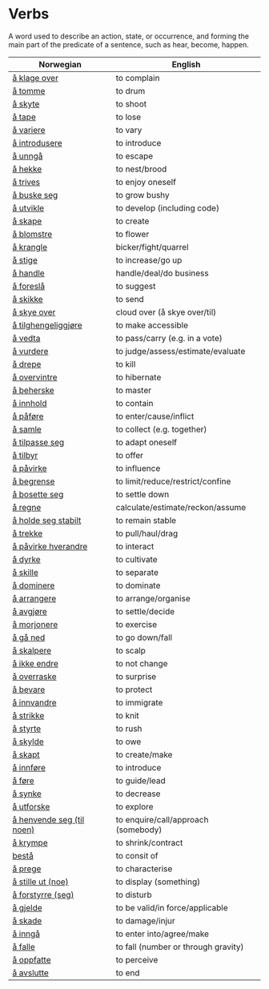 # Verbs

A word used to describe an action, state, or occurrence, and forming the main part of the predicate of a sentence, such as hear, become, happen.

| Norwegian | English |
| --- | --- |
| [å klage over](https://www.ordnett.no/search?language=no&phrase=å%20klage%20over) | to complain |
| [å tomme](https://www.ordnett.no/search?language=no&phrase=å%20tomme) | to drum |
| [å skyte](https://www.ordnett.no/search?language=no&phrase=å%20skyte) | to shoot |
| [å tape](https://www.ordnett.no/search?language=no&phrase=å%20tape) | to lose |
| [å variere](https://www.ordnett.no/search?language=no&phrase=å%20variere) | to vary |
| [å introdusere](https://www.ordnett.no/search?language=no&phrase=å%20introdusere) | to introduce |
| [å unngå](https://www.ordnett.no/search?language=no&phrase=å%20unngå) | to escape |
| [å hekke](https://www.ordnett.no/search?language=no&phrase=å%20hekke) | to nest/brood |
| [å trives](https://www.ordnett.no/search?language=no&phrase=å%20trives) | to enjoy oneself |
| [å buske seg](https://www.ordnett.no/search?language=no&phrase=å%20buske%20seg) | to grow bushy |
| [å utvikle](https://www.ordnett.no/search?language=no&phrase=å%20utvikle) | to develop (including code) |
| [å skape](https://www.ordnett.no/search?language=no&phrase=å%20skape) | to create |
| [å blomstre](https://www.ordnett.no/search?language=no&phrase=å%20blomstre) | to flower |
| [å krangle](https://www.ordnett.no/search?language=no&phrase=å%20krangle) | bicker/fight/quarrel |
| [å stige](https://www.ordnett.no/search?language=no&phrase=å%20stige) | to increase/go up |
| [å handle](https://www.ordnett.no/search?language=no&phrase=å%20handle) | handle/deal/do business |
| [å foreslå](https://www.ordnett.no/search?language=no&phrase=å%20foreslå) | to suggest |
| [å skikke](https://www.ordnett.no/search?language=no&phrase=å%20skikke) | to send |
| [å skye over](https://www.ordnett.no/search?language=no&phrase=å%20skye%20over) | cloud over (å skye over/til) |
| [å tilghengeliggjøre](https://www.ordnett.no/search?language=no&phrase=å%20tilghengeliggjøre) | to make accessible |
| [å vedta](https://www.ordnett.no/search?language=no&phrase=å%20vedta) | to pass/carry (e.g. in a vote) |
| [å vurdere](https://www.ordnett.no/search?language=no&phrase=å%20vurdere) | to judge/assess/estimate/evaluate |
| [å drepe](https://www.ordnett.no/search?language=no&phrase=å%20drepe) | to kill |
| [å overvintre](https://www.ordnett.no/search?language=no&phrase=å%20overvintre) | to hibernate |
| [å beherske](https://www.ordnett.no/search?language=no&phrase=å%20beherske) | to master |
| [å innhold](https://www.ordnett.no/search?language=no&phrase=å%20innhold) | to contain |
| [å påføre](https://www.ordnett.no/search?language=no&phrase=å%20påføre) | to enter/cause/inflict |
| [å samle](https://www.ordnett.no/search?language=no&phrase=å%20samle) | to collect (e.g. together) |
| [å tilpasse seg](https://www.ordnett.no/search?language=no&phrase=å%20tilpasse%20seg) | to adapt oneself |
| [å tilbyr](https://www.ordnett.no/search?language=no&phrase=å%20tilbyr) | to offer |
| [å påvirke](https://www.ordnett.no/search?language=no&phrase=å%20påvirke) | to influence |
| [å begrense](https://www.ordnett.no/search?language=no&phrase=å%20begrense) | to limit/reduce/restrict/confine |
| [å bosette seg](https://www.ordnett.no/search?language=no&phrase=å%20bosette%20seg) | to settle down |
| [å regne](https://www.ordnett.no/search?language=no&phrase=å%20regne) | calculate/estimate/reckon/assume |
| [å holde seg stabilt](https://www.ordnett.no/search?language=no&phrase=å%20holde%20seg%20stabilt) | to remain stable |
| [å trekke](https://www.ordnett.no/search?language=no&phrase=å%20trekke) | to pull/haul/drag |
| [å påvirke hverandre](https://www.ordnett.no/search?language=no&phrase=å%20påvirke%20hverandre) | to interact |
| [å dyrke](https://www.ordnett.no/search?language=no&phrase=å%20dyrke) | to cultivate |
| [å skille](https://www.ordnett.no/search?language=no&phrase=å%20skille) | to separate |
| [å dominere](https://www.ordnett.no/search?language=no&phrase=å%20dominere) | to dominate |
| [å arrangere](https://www.ordnett.no/search?language=no&phrase=å%20arrangere) | to arrange/organise |
| [å avgjøre](https://www.ordnett.no/search?language=no&phrase=å%20avgjøre) | to settle/decide |
| [å morjonere](https://www.ordnett.no/search?language=no&phrase=å%20morjonere) | to exercise |
| [å gå ned](https://www.ordnett.no/search?language=no&phrase=å%20gå%20ned) | to go down/fall |
| [å skalpere](https://www.ordnett.no/search?language=no&phrase=å%20skalpere) | to scalp |
| [å ikke endre](https://www.ordnett.no/search?language=no&phrase=å%20ikke%20endre) | to not change |
| [å overraske](https://www.ordnett.no/search?language=no&phrase=å%20overraske) | to surprise |
| [å bevare](https://www.ordnett.no/search?language=no&phrase=å%20bevare) | to protect |
| [å innvandre](https://www.ordnett.no/search?language=no&phrase=å%20innvandre) | to immigrate |
| [å strikke](https://www.ordnett.no/search?language=no&phrase=å%20strikke) | to knit |
| [å styrte](https://www.ordnett.no/search?language=no&phrase=å%20styrte) | to rush |
| [å skylde](https://www.ordnett.no/search?language=no&phrase=å%20skylde) | to owe |
| [å skapt](https://www.ordnett.no/search?language=no&phrase=å%20skapt) | to create/make |
| [å innføre](https://www.ordnett.no/search?language=no&phrase=å%20innføre) | to introduce |
| [å føre](https://www.ordnett.no/search?language=no&phrase=å%20føre) | to guide/lead |
| [å synke](https://www.ordnett.no/search?language=no&phrase=å%20synke) | to decrease |
| [å utforske](https://www.ordnett.no/search?language=no&phrase=å%20utforske) | to explore |
| [å henvende seg (til noen)](https://www.ordnett.no/search?language=no&phrase=å%20henvende%20seg%20(til%20noen)) | to enquire/call/approach (somebody) |
| [å krympe](https://www.ordnett.no/search?language=no&phrase=å%20krympe) | to shrink/contract |
| [bestå](https://www.ordnett.no/search?language=no&phrase=bestå) | to consit of |
| [å prege](https://www.ordnett.no/search?language=no&phrase=å%20prege) | to characterise |
| [å stille ut (noe)](https://www.ordnett.no/search?language=no&phrase=å%20stille%20ut%20(noe)) | to display (something) |
| [å forstyrre (seg)](https://www.ordnett.no/search?language=no&phrase=å%20forstyrre%20(seg)) | to disturb |
| [å gjelde](https://www.ordnett.no/search?language=no&phrase=å%20gjelde) | to be valid/in force/applicable |
| [å skade](https://www.ordnett.no/search?language=no&phrase=å%20skade) | to damage/injur |
| [å inngå](https://www.ordnett.no/search?language=no&phrase=å%20inngå) | to enter into/agree/make |
| [å falle](https://www.ordnett.no/search?language=no&phrase=å%20falle) | to fall (number or through gravity) |
| [å oppfatte](https://www.ordnett.no/search?language=no&phrase=å%20oppfatte) | to perceive |
| [å avslutte](https://www.ordnett.no/search?language=no&phrase=å%20avslutte) | to end |

